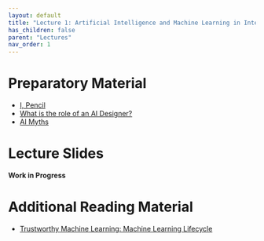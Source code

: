 ```yaml
---
layout: default
title: "Lecture 1: Artificial Intelligence and Machine Learning in Intelligent Products, Services, and Systems (design)"
has_children: false
parent: "Lectures"
nav_order: 1
---
```

# Preparatory Material

- [I, Pencil](https://en.wikisource.org/wiki/I,_Pencil)
- [What is the role of an AI Designer?](https://amandalinden.medium.com/what-is-the-role-of-an-a-i-designer-6943711046ec)
- [AI Myths](https://www.aimyths.org)

# Lecture Slides

__Work in Progress__

# Additional Reading Material

- [Trustworthy Machine Learning: Machine Learning Lifecycle](http://www.trustworthymachinelearning.com/trustworthymachinelearning-02.htm)

